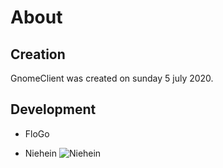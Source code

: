 # About
## Creation
GnomeClient was created on sunday 5 july 2020.

## Development

- FloGo 

- Niehein ![Niehein](https://cdn.discordapp.com/attachments/615446805190017045/742790676340801616/gnomehack_logo.png)
